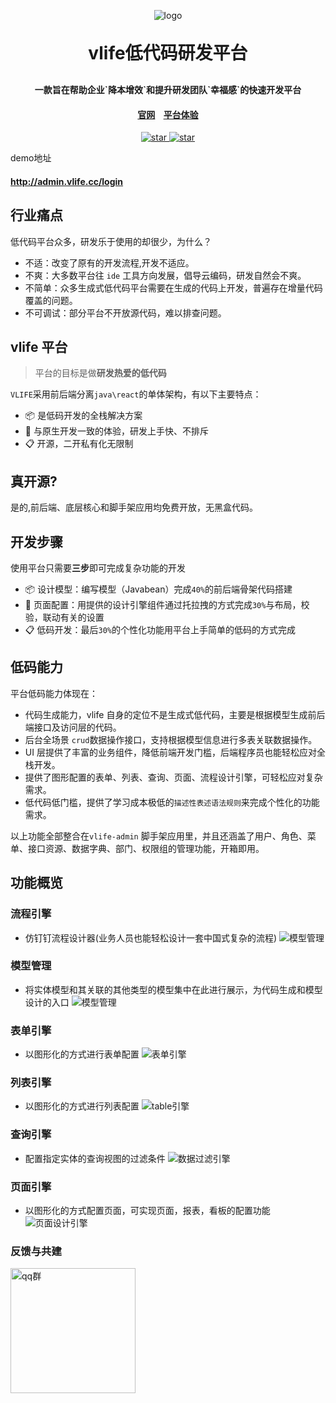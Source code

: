 <p align="center">
	<img alt="logo" src="https://wwwlike.gitee.io/vlife-img/logo1.jpg">
</p>
<h1 align="center" style="margin: 30px 0 30px; font-weight: bold;">vlife低代码研发平台</h1>
<h4 align="center">一款旨在帮助企业`降本增效`和提升研发团队`幸福感`的快速开发平台</h4>
<h4 align="center"><a target="_blank" href="http://vlife.cc">官网</a>&nbsp;&nbsp;
&nbsp;<a target="_blank" href="http://admin.vlife.cc/login">平台体验</a></h4>
<p align="center">
    <a href="https://gitee.com/wwwlike/vlife" target="_blank">
      <img src="https://gitee.com/wwwlike/vlife/badge/star.svg?theme=dark" alt="star" />
    </a>
    <a href="https://gitee.com/wwwlike/vlife" target="_blank">
      <img src="https://gitee.com/wwwlike/vlife/badge/fork.svg?theme=dark" alt="star" />
    </a>
</p>

demo地址
<h4 align="left"><a target="_blank" href="http://vlife.cc">http://admin.vlife.cc/login</a>


## 行业痛点
低代码平台众多，研发乐于使用的却很少，为什么？
- 不适：改变了原有的开发流程,开发不适应。
- 不爽：大多数平台往 `ide` 工具方向发展，倡导云编码，研发自然会不爽。
- 不简单：众多生成式低代码平台需要在生成的代码上开发，普遍存在增量代码覆盖的问题。
- 不可调试：部分平台不开放源代码，难以排查问题。
 
## vlife 平台
> 平台的目标是做**研发热爱的低代码**

`VLIFE`采用前后端分离`java\react`的单体架构，有以下主要特点：
- 📦 是低码开发的全栈解决方案
- 📱 与原生开发一致的体验，研发上手快、不排斥
- 📋 开源，二开私有化无限制

## 真开源?
是的,前后端、底层核心和脚手架应用均免费开放，无黑盒代码。

## 开发步骤
使用平台只需要**三步**即可完成复杂功能的开发
- 📦 设计模型：编写模型（Javabean）完成`40%`的前后端骨架代码搭建
- 📱 页面配置：用提供的设计引擎组件通过托拉拽的方式完成`30%`与布局，校验，联动有关的设置
- 📋 低码开发：最后`30%`的个性化功能用平台上手简单的低码的方式完成

## 低码能力
平台低码能力体现在：
- 代码生成能力，vlife 自身的定位不是生成式低代码，主要是根据模型生成前后端接口及访问层的代码。
- 后台全场景 `crud`数据操作接口，支持根据模型信息进行多表关联数据操作。
- UI 层提供了丰富的业务组件，降低前端开发门槛，后端程序员也能轻松应对全栈开发。
- 提供了图形配置的表单、列表、查询、页面、流程设计引擎，可轻松应对复杂需求。
- 低代码低门槛，提供了学习成本极低的`描述性表述语法规则`来完成个性化的功能需求。

以上功能全部整合在`vlife-admin` 脚手架应用里，并且还涵盖了用户、角色、菜单、接口资源、数据字典、部门、权限组的管理功能，开箱即用。

## 功能概览

### 流程引擎
- 仿钉钉流程设计器(业务人员也能轻松设计一套中国式复杂的流程)
![模型管理](https://wwwlike.gitee.io/vlife-img/flow.png)
### 模型管理
- 将实体模型和其关联的其他类型的模型集中在此进行展示，为代码生成和模型设计的入口
![模型管理](https://wwwlike.gitee.io/vlife-img/vlifepage/abcd.png)

### 表单引擎
- 以图形化的方式进行表单配置
![表单引擎](https://wwwlike.gitee.io/vlife-img/vlifepage/formDesign.png)

### 列表引擎
- 以图形化的方式进行列表配置
![table引擎](https://wwwlike.gitee.io/vlife-img/vlifepage/tableDesign.png)

### 查询引擎
- 配置指定实体的查询视图的过滤条件
![数据过滤引擎](https://wwwlike.gitee.io/vlife-img/vlifepage/queryDesign.png)

### 页面引擎
- 以图形化的方式配置页面，可实现页面，报表，看板的配置功能
![页面设计引擎](https://wwwlike.gitee.io/vlife-img/vlifepage/pageDesign.png)

### 反馈与共建
<div >
    <div style="display: inline-block;width:200px">
      <img style="width: 200px; height: 200px;" src="https://wwwlike.gitee.io/vlife-img/vlifepage/qqq.png" alt="qq群">
    </div>
</div>



             
